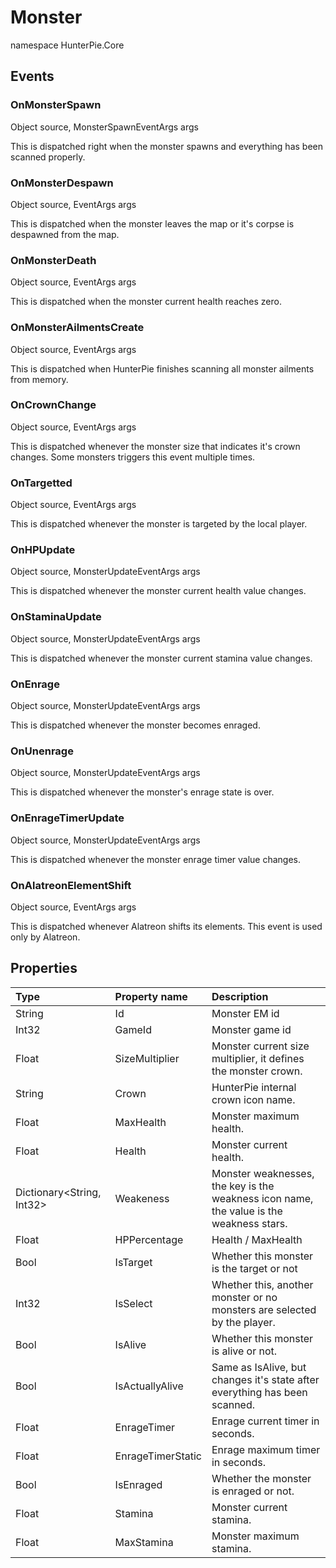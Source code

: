 # Monster

<ns>namespace HunterPie.Core</ns>

## Events
### OnMonsterSpawn
<params><Type>Object</Type> source, <Type>MonsterSpawnEventArgs</Type> args</params>

This is dispatched right when the monster spawns and everything has been scanned properly.

### OnMonsterDespawn
<params><Type>Object</Type> source, <Type>EventArgs</Type> args</params>

This is dispatched when the monster leaves the map or it's corpse is despawned from the map.

### OnMonsterDeath
<params><Type>Object</Type> source, <Type>EventArgs</Type> args</params>

This is dispatched when the monster current health reaches zero.

### OnMonsterAilmentsCreate
<params><Type>Object</Type> source, <Type>EventArgs</Type> args</params>

This is dispatched when HunterPie finishes scanning all monster ailments from memory.

### OnCrownChange
<params><Type>Object</Type> source, <Type>EventArgs</Type> args</params>

This is dispatched whenever the monster size that indicates it's crown changes. Some monsters triggers this event multiple times.

### OnTargetted
<params><Type>Object</Type> source, <Type>EventArgs</Type> args</params>

This is dispatched whenever the monster is targeted by the local player.

### OnHPUpdate
<params><Type>Object</Type> source, <Type>MonsterUpdateEventArgs</Type> args</params>

This is dispatched whenever the monster current health value changes.

### OnStaminaUpdate
<params><Type>Object</Type> source, <Type>MonsterUpdateEventArgs</Type> args</params>

This is dispatched whenever the monster current stamina value changes.

### OnEnrage
<params><Type>Object</Type> source, <Type>MonsterUpdateEventArgs</Type> args</params>

This is dispatched whenever the monster becomes enraged.

### OnUnenrage
<params><Type>Object</Type> source, <Type>MonsterUpdateEventArgs</Type> args</params>

This is dispatched whenever the monster's enrage state is over.

### OnEnrageTimerUpdate
<params><Type>Object</Type> source, <Type>MonsterUpdateEventArgs</Type> args</params>

This is dispatched whenever the monster enrage timer value changes.

### OnAlatreonElementShift
<params><Type>Object</Type> source, <Type>EventArgs</Type> args</params>

This is dispatched whenever Alatreon shifts its elements. This event is used only by Alatreon.

## Properties

Type | Property name | Description
:----|:--------------|:-----------------
<Type>String</Type> | Id | Monster EM id
<Type>Int32</Type> | GameId | Monster game id
<Type>Float</Type> | SizeMultiplier | Monster current size multiplier, it defines the monster crown.
<Type>String</Type> | Crown | HunterPie internal crown icon name.
<Type>Float</Type> | MaxHealth | Monster maximum health.
<Type>Float</Type> | Health | Monster current health.
<Type>Dictionary&lt;String, Int32&gt; | Weakeness | Monster weaknesses, the key is the weakness icon name, the value is the weakness stars.
<Type>Float</Type> | HPPercentage | Health / MaxHealth
<Type>Bool</Type> | IsTarget | Whether this monster is the target or not
<Type>Int32</Type> | IsSelect | Whether this, another monster or no monsters are selected by the player.
<Type>Bool</Type> | IsAlive | Whether this monster is alive or not.
<Type>Bool</Tyoe> | IsActuallyAlive | Same as IsAlive, but changes it's state after everything has been scanned.
<Type>Float</Type> | EnrageTimer | Enrage current timer in seconds.
<Type>Float</Type> | EnrageTimerStatic | Enrage maximum timer in seconds.
<Type>Bool</Type> | IsEnraged | Whether the monster is enraged or not.
<Type>Float</Type> | Stamina | Monster current stamina.
<Type>Float</Tyoe> | MaxStamina | Monster maximum stamina.

